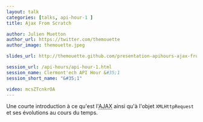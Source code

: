 ```yaml
---
layout: talk
categories: [talks, api-hour-1 ]
title: Ajax From Scratch

author: Julien Muetton
author_url: https://twitter.com/themouette
author_image: themouette.jpeg

slides_url: http://themouette.github.com/presentation-apihours-ajax-from-scratch/

session_url: /api-hours/api-hour-1.html
session_name: Clermont'ech API Hour &#35;1
session_short_name: "&#35;1"

video: mcsZTcnkrOA
---
```


Une courte introduction à ce qu'est l'<acronym title="Asynchronous Javascript And Xml">AJAX</acronym>
ainsi qu'à l'objet `XMLHttpRequest` et ses évolutions au cours du temps.
